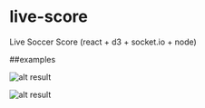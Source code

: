# live-score
Live Soccer Score (react + d3 + socket.io + node)

##examples  


![alt result](https://github.com/alexadam/live-score/blob/master/ex1.png)

![alt result](https://github.com/alexadam/live-score/blob/master/ex2.png)
